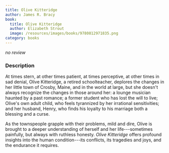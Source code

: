 ```yaml
---
title: Olive Kitteridge
author: James R. Bracy
book:
  title: Olive Kitteridge
  author: Elizabeth Strout
  image: /resources/images/books/9780812971835.png
category: books
---
```


*no review*

### Description

At times stern, at other times patient, at times perceptive, at other
times in sad denial, Olive Kitteridge, a retired schoolteacher,
deplores the changes in her little town of Crosby, Maine, and in the
world at large, but she doesn't always recognize the changes in those
around her: a lounge musician haunted by a past romance; a former
student who has lost the will to live; Olive's own adult child, who
feels tyrannized by her irrational sensitivities; and her husband,
Henry, who finds his loyalty to his marriage both a blessing and a
curse.

As the townspeople grapple with their problems, mild and dire, Olive
is brought to a deeper understanding of herself and her
life---sometimes painfully, but always with ruthless honesty. *Olive
Kitteridge* offers profound insights into the human condition---its
conflicts, its tragedies and joys, and the endurance it requires.

